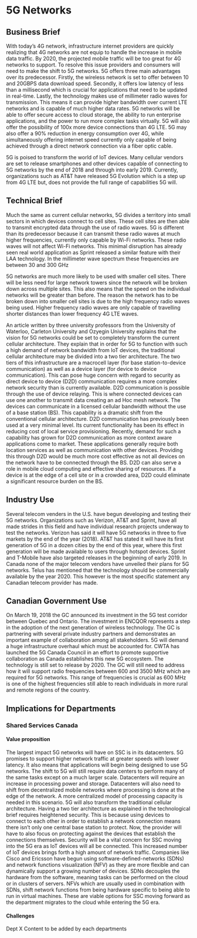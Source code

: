 
# 5G Networks

## Business Brief
With today’s 4G network, infrastructure internet providers are quickly realizing that 4G networks are not equip to handle the increase in mobile data traffic. By 2020, the projected mobile traffic will be too great for 4G networks to support. To resolve this issue providers and consumers will need to make the shift to 5G networks. 5G offers three main advantages over its predecessor. Firstly, the wireless network is set to offer between 10 and 20GBPS data download speed. Secondly, it offers low latency of less than a millisecond which is crucial for applications that need to be updated in real-time. Lastly, the technology makes use of millimeter radio waves for transmission. This means it can provide higher bandwidth over current LTE networks and is capable of much higher data rates. 5G networks will be able to offer secure access to cloud storage, the ability to run enterprise applications, and the power to run more complex tasks virtually. 5G will also offer the possibility of 100x more device connections than 4G LTE. 5G may also offer a 90% reduction in energy consumption over 4G, while simultaneously offering internet speed currently only capable of being achieved through a direct network connection via a fiber optic cable.

5G is poised to transform the world of IoT devices. Many cellular vendors are set to release smartphones and other devices capable of connecting to 5G networks by the end of 2018 and through into early 2019. Currently, organizations such as AT&T have released 5G Evolution which is a step up from 4G LTE but, does not provide the full range of capabilities 5G will.

## Technical Brief
Much the same as current cellular networks, 5G divides a territory into small sectors in which devices connect to cell sites. These cell sites are then able to transmit encrypted data through the use of radio waves. 5G is different than its predecessor because it can transmit these radio waves at much higher frequencies, currently only capable by Wi-Fi networks. These radio waves will not affect Wi-Fi networks. This minimal disruption has already seen real world application as Sprint released a similar feature with their LAA technology. In the millimeter wave spectrum these frequencies are between 30 and 300 GHz

5G networks are much more likely to be used with smaller cell sites. There will be less need for large network towers since the network will be broken down across multiple sites. This also means that the speed on the individual networks will be greater than before. The reason the network has to be broken down into smaller cell sites is due to the high frequency radio waves being used. Higher frequency radio waves are only capable of travelling shorter distances than lower frequency 4G LTE waves.

An article written by three university professors from the University of Waterloo, Carleton University and Ozyegin University explains that the vision for 5G networks could be set to completely transform the current cellular architecture. They explain that in order for 5G to function with such a high demand of network bandwidth from IoT devices, the traditional cellular architecture may be divided into a two tier architecture. The two tiers of this infrastructure are a macrocell layer (for base station-to-device communication) as well as a device layer (for device to device communication). This can pose huge concern with regard to security as direct device to device (D2D) communication requires a more complex network security than is currently available. D2D communication is possible through the use of device relaying. This is where connected devices can use one another to transmit data creating an ad Hoc mesh network. The devices can communicate in a licensed cellular bandwidth without the use of a base station (BS). This capability is a dramatic shift from the conventional cellular architecture. D2D communication has previously been used at a very minimal level. Its current functionality has been its effect in reducing cost of local service provisioning. Recently, demand for such a capability has grown for D2D communication as more context aware applications come to market. These applications generally require both location services as well as communication with other devices. Providing this through D2D would be much more cost effective as not all devices on the network have to be connected through the BS. D2D can also serve a role in mobile cloud computing and effective sharing of resources. If a device is at the edge of a cell site or in a crowded area, D2D could eliminate a significant resource burden on the BS.

## Industry Use
Several telecom venders in the U.S. have begun developing and testing their 5G networks. Organizations such as Verizon, AT&T and Sprint, have all made strides in this field and have individual research projects underway to test the networks. Verizon has said it will have 5G networks in three to five markets by the end of the year (2018). AT&T has stated it will have its first generation of 5G in a dozen cities by the end of this year, where this first generation will be made available to users through hotspot devices. Sprint and T-Mobile have also targeted releases in the beginning of early 2019. In Canada none of the major telecom vendors have unveiled their plans for 5G networks. Telus has mentioned that the technology should be commercially available by the year 2020. This however is the most specific statement any Canadian telecom provider has made.

## Canadian Government Use
On March 19, 2018 the GC announced its investment in the 5G test corridor between Quebec and Ontario. The investment in ENCQOR represents a step in the adoption of the next generation of wireless technology. The GC is partnering with several private industry partners and demonstrates an important example of collaboration among all stakeholders. 5G will demand a huge infrastructure overhaul which must be accounted for. CWTA has launched the 5G Canada Council in an effort to promote supportive collaboration as Canada establishes this new 5G ecosystem. The technology is still set to release by 2020. The GC will still need to address how it will support radio frequencies between 600 and 3500 MHz which are required for 5G networks. This range of frequencies is crucial as 600 MHz is one of the highest frequencies still able to reach individuals in more rural and remote regions of the country.

## Implications for Departments

### Shared Services Canada

#### Value proposition

The largest impact 5G networks will have on SSC is in its datacenters. 5G promises to support higher network traffic at greater speeds with lower latency. It also means that applications will begin being designed to use 5G networks. The shift to 5G will still require data centers to perform many of the same tasks except on a much larger scale. Datacenters will require an increase in processing power and storage. Datacenters will also need to shift from decentralized mobile networks where processing is done at the edge of the network. A more centralized model of processing capacity is needed in this scenario. 5G will also transform the traditional cellular architecture. Having a two tier architecture as explained in the technological brief requires heightened security. This is because using devices to connect to each other in order to establish a network connection means there isn’t only one central base station to protect. Now, the provider will have to also focus on protecting against the devices that establish the connections themselves. Security will be a vital concern for SSC moving into the 5G era as IoT devices will all be connected. This increased number of IoT devices brings forth a high amount of network traffic. Companies like Cisco and Ericsson have begun using software-defined-networks (SDNs) and network functions visualization (NFV) as they are more flexible and can dynamically support a growing number of devices. SDNs decouples the hardware from the software, meaning tasks can be performed on the cloud or in clusters of servers. NFVs which are usually used in combination with SDNs, shift network functions from being hardware specific to being able to run in virtual machines. These are viable options for SSC moving forward as the department migrates to the cloud while entering the 5G era.

#### Challenges
Dept X
Content to be added by each departments
